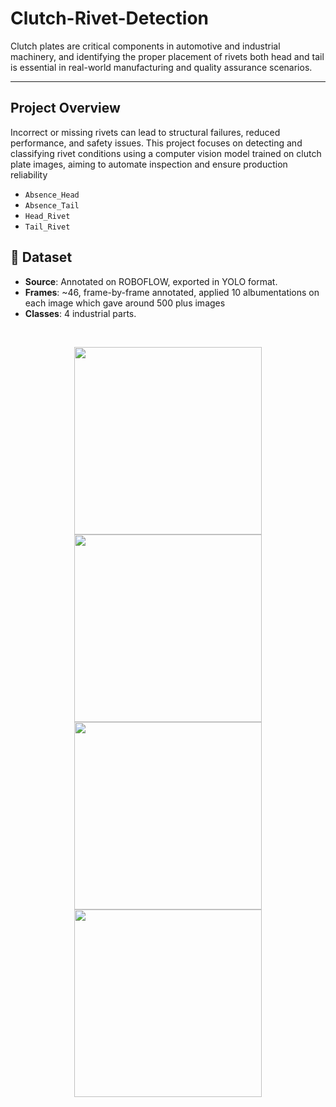 # Clutch-Rivet-Detection

Clutch plates are critical components in automotive and industrial machinery, and identifying the proper placement of rivets both head and tail is essential in real-world manufacturing and quality assurance scenarios. 

---
## Project Overview

Incorrect or missing rivets can lead to structural failures, reduced performance, and safety issues. This project focuses on detecting and classifying rivet conditions using a computer vision model trained on clutch plate images, aiming to automate inspection and ensure production reliability

- `Absence_Head`
- `Absence_Tail`
- `Head_Rivet`
- `Tail_Rivet`

## 📂 **Dataset**

- **Source**: Annotated on ROBOFLOW, exported in YOLO format.
- **Frames**: ~46, frame-by-frame annotated, applied  10 albumentations on each image which gave around 500 plus images
- **Classes**: 4 industrial parts.
  
<br>

<p align="center">
  <img src="https://github.com/user-attachments/assets/3b6b9ffd-ef7d-438f-b80b-819e946fcc57" width="300"/>
  <img src="https://github.com/user-attachments/assets/ef590675-a1f3-40ad-b7c4-83374b4d6015" width="300"/>
  <img src="https://github.com/user-attachments/assets/5dc7b0cf-a969-420c-8de6-9d9655462afa" width="300"/>
  <img src="https://github.com/user-attachments/assets/b464e190-fab2-4dc5-ae43-4811c2f1c12a" width="300"/>
  
</p>

 <br>


